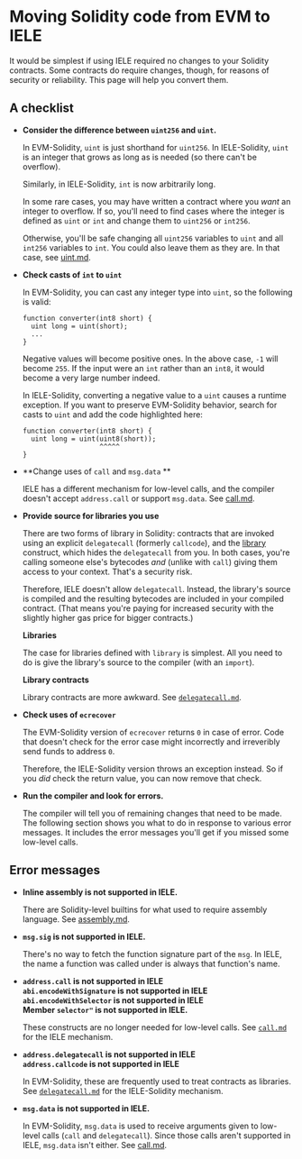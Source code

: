 # Moving Solidity code from EVM to IELE

It would be simplest if using IELE required no changes to your
Solidity contracts. Some contracts do require changes, though, for
reasons of security or reliability. This page will help you convert
them.

## A checklist

* **Consider the difference between `uint256` and `uint`.**
  
  In EVM-Solidity, `uint` is just shorthand for `uint256`. 
  In IELE-Solidity, `uint` is an integer that grows as long
  as is needed (so there can't be overflow).
  
  Similarly, in IELE-Solidity, `int` is now arbitrarily long.
  
  In some rare cases, you may have written a contract where you
  *want* an integer to overflow. If so, you'll need to find cases
  where the integer is defined as `uint` or `int` and change them
  to `uint256` or `int256`. 
  
  Otherwise, you'll be safe changing all `uint256` variables to `uint`
  and all `int256` variables to `int`. You could also leave them as
  they are. In that case, see [uint.md](uint.md).
  
* **Check casts of `int` to `uint`**

  In EVM-Solidity, you can cast any integer type into `uint`, so
  the following is valid:
  
      function converter(int8 short) { 
        uint long = uint(short);
        ...
      }
  
  Negative values will become positive ones. In the above case, `-1`
  will become `255`. If the input were an `int` rather than an `int8`,
  it would become a very large number indeed.
    
  In IELE-Solidity, converting a negative value to a `uint` causes a
  runtime exception. If you want to preserve EVM-Solidity behavior,
  search for casts to `uint` and add the code highlighted here:
    
      function converter(int8 short) { 
        uint long = uint(uint8(short));
                         ^^^^^
      }

* **Change uses of `call` and `msg.data` **

  IELE has a different mechanism for low-level calls, and the compiler
  doesn't accept `address.call` or support `msg.data`.  See [call.md](call.md).

* **Provide source for libraries you use**

  There are two forms of library in Solidity: contracts that are
  invoked using an explicit `delegatecall` (formerly `callcode`), and
  the
  [library](http://solidity.readthedocs.io/en/v0.4.24/contracts.html#libraries)
  construct, which hides the `delegatecall` from you. In both cases,
  you're calling someone else's bytecodes *and* (unlike with `call`)
  giving them access to your context. That's a security risk.
  
  Therefore, IELE doesn't allow `delegatecall`. Instead, the library's
  source is compiled and the resulting bytecodes are included in your compiled
  contract. (That means you're paying for increased security with the
  slightly higher gas price for bigger contracts.)
  
  **Libraries**
  
  The case for libraries defined with `library` is simplest.  All you
  need to do is give the library's source to the compiler (with an
  `import`).
  
  **Library contracts**
  
  Library contracts are more awkward. See
  [`delegatecall.md`](delegatecall.md).

* **Check uses of `ecrecover`**
  
  The EVM-Solidity version of `ecrecover` returns `0` in case of
  error. Code that doesn't check for the error case might incorrectly
  and irreveribly send funds to address `0`.
  
  Therefore, the IELE-Solidity version throws an exception instead. So
  if you *did* check the return value, you can now remove that check.

* **Run the compiler and look for errors.**

  The compiler will tell you of remaining changes that need to be
  made. The following section shows you what to do in response to 
  various error messages. It includes the error messages you'll get
  if you missed some low-level calls. 

## Error messages

* **Inline assembly is not supported in IELE.**

  There are Solidity-level builtins for what
  used to require assembly language. See 
  [assembly.md](assembly.md). 

* **`msg.sig` is not supported in IELE.**
  
  There's no way to fetch the function signature part of the `msg`.
  In IELE, the name a function was called under is always that
  function's name.

* **`address.call` is not supported in IELE**    
  **`abi.encodeWithSignature` is not supported in IELE**    
  **`abi.encodeWithSelector` is not supported in IELE**   
  **Member `selector"` is not supported in IELE.**
  
  These constructs are no longer needed for low-level calls. 
  See [`call.md`](call.md) for the IELE mechanism. 

* **`address.delegatecall` is not supported in IELE**    
  **`address.callcode` is not supported in IELE**

  In EVM-Solidity, these are frequently used to treat contracts as
  libraries. See [`delegatecall.md`](delegatecall.md) for the
  IELE-Solidity mechanism.

* **`msg.data` is not supported in IELE.**
  
  In EVM-Solidity, `msg.data` is used to receive arguments given to low-level
  calls (`call` and `delegatecall`). Since those calls aren't supported
  in IELE, `msg.data` isn't either. See [call.md](call.md).

